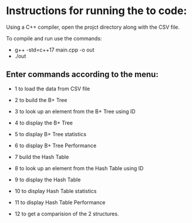 # Instructions for running the to code:

Using a C++ compiler, open the projct directory along with the CSV file.

To compile and run use the commands:
- g++ -std=c++17 main.cpp -o out
- ./out

## Enter commands according to the menu:
- 1 to load the data from CSV file
- 2 to build the B+ Tree
- 3 to look up an element from the B+ Tree using ID
- 4 to display the B+ Tree
- 5 to display B+ Tree statistics
- 6 to display B+ Tree Performance

- 7 build the Hash Table
- 8 to look up an element from the Hash Table using ID
- 9 to display the Hash Table
- 10 to display Hash Table statistics
- 11 to display Hash Table Performance

- 12 to get a comparision of the 2 structures.
